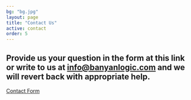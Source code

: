```yaml
---
bg: "bg.jpg"
layout: page
title: "Contact Us"
active: contact
order: 5
---
```

## Provide us your question in the form at this link or write to us at info@banyanlogic.com and we will revert back with appropriate help.


<a href="https://forms.office.com/Pages/ResponsePage.aspx?id=sCcL4y7YvESdCVcMcTuu4OIitblMf7hIhnaXAD0Y67FUNkNKQkNQNloxWENQRFlMU1FEU1M1Mzk3Ui4u" target="_blank">Contact Form</a>